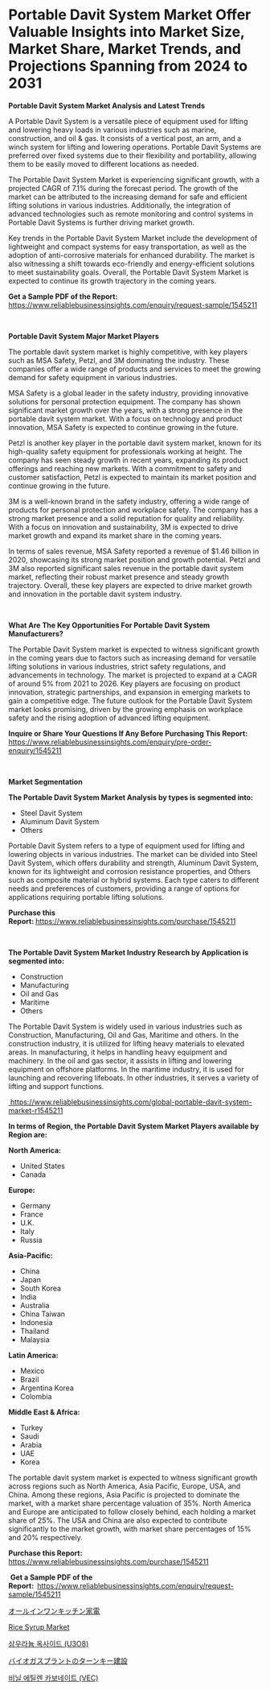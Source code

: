 <p><h1>Portable Davit System Market Offer Valuable Insights into Market Size, Market Share, Market Trends, and Projections Spanning from 2024 to 2031</h1></p><p><strong>Portable Davit System Market Analysis and Latest Trends</strong></p>
<p><p>A Portable Davit System is a versatile piece of equipment used for lifting and lowering heavy loads in various industries such as marine, construction, and oil & gas. It consists of a vertical post, an arm, and a winch system for lifting and lowering operations. Portable Davit Systems are preferred over fixed systems due to their flexibility and portability, allowing them to be easily moved to different locations as needed.</p><p>The Portable Davit System Market is experiencing significant growth, with a projected CAGR of 7.1% during the forecast period. The growth of the market can be attributed to the increasing demand for safe and efficient lifting solutions in various industries. Additionally, the integration of advanced technologies such as remote monitoring and control systems in Portable Davit Systems is further driving market growth.</p><p>Key trends in the Portable Davit System Market include the development of lightweight and compact systems for easy transportation, as well as the adoption of anti-corrosive materials for enhanced durability. The market is also witnessing a shift towards eco-friendly and energy-efficient solutions to meet sustainability goals. Overall, the Portable Davit System Market is expected to continue its growth trajectory in the coming years.</p></p>
<p><strong>Get a Sample PDF of the Report:&nbsp;</strong> <a href="https://www.reliablebusinessinsights.com/enquiry/request-sample/1545211">https://www.reliablebusinessinsights.com/enquiry/request-sample/1545211</a></p>
<p>&nbsp;</p>
<p><strong>Portable Davit System Major Market Players</strong></p>
<p><p>The portable davit system market is highly competitive, with key players such as MSA Safety, Petzl, and 3M dominating the industry. These companies offer a wide range of products and services to meet the growing demand for safety equipment in various industries.</p><p>MSA Safety is a global leader in the safety industry, providing innovative solutions for personal protection equipment. The company has shown significant market growth over the years, with a strong presence in the portable davit system market. With a focus on technology and product innovation, MSA Safety is expected to continue growing in the future.</p><p>Petzl is another key player in the portable davit system market, known for its high-quality safety equipment for professionals working at height. The company has seen steady growth in recent years, expanding its product offerings and reaching new markets. With a commitment to safety and customer satisfaction, Petzl is expected to maintain its market position and continue growing in the future.</p><p>3M is a well-known brand in the safety industry, offering a wide range of products for personal protection and workplace safety. The company has a strong market presence and a solid reputation for quality and reliability. With a focus on innovation and sustainability, 3M is expected to drive market growth and expand its market share in the coming years.</p><p>In terms of sales revenue, MSA Safety reported a revenue of $1.46 billion in 2020, showcasing its strong market position and growth potential. Petzl and 3M also reported significant sales revenue in the portable davit system market, reflecting their robust market presence and steady growth trajectory. Overall, these key players are expected to drive market growth and innovation in the portable davit system industry.</p></p>
<p>&nbsp;</p>
<p><strong>What Are The Key Opportunities For Portable Davit System Manufacturers?</strong></p>
<p><p>The Portable Davit System market is expected to witness significant growth in the coming years due to factors such as increasing demand for versatile lifting solutions in various industries, strict safety regulations, and advancements in technology. The market is projected to expand at a CAGR of around 5% from 2021 to 2026. Key players are focusing on product innovation, strategic partnerships, and expansion in emerging markets to gain a competitive edge. The future outlook for the Portable Davit System market looks promising, driven by the growing emphasis on workplace safety and the rising adoption of advanced lifting equipment.</p></p>
<p><strong>Inquire or Share Your Questions If Any Before Purchasing This Report:</strong> <a href="https://www.reliablebusinessinsights.com/enquiry/pre-order-enquiry/1545211">https://www.reliablebusinessinsights.com/enquiry/pre-order-enquiry/1545211</a></p>
<p>&nbsp;</p>
<p><strong>Market Segmentation</strong></p>
<p><strong>The Portable Davit System Market Analysis by types is segmented into:</strong></p>
<p><ul><li>Steel Davit System</li><li>Aluminum Davit System</li><li>Others</li></ul></p>
<p><p>Portable Davit System refers to a type of equipment used for lifting and lowering objects in various industries. The market can be divided into Steel Davit System, which offers durability and strength, Aluminum Davit System, known for its lightweight and corrosion resistance properties, and Others such as composite material or hybrid systems. Each type caters to different needs and preferences of customers, providing a range of options for applications requiring portable lifting solutions.</p></p>
<p><strong>Purchase this Report:&nbsp;</strong><a href="https://www.reliablebusinessinsights.com/purchase/1545211">https://www.reliablebusinessinsights.com/purchase/1545211</a></p>
<p>&nbsp;</p>
<p><strong>The Portable Davit System Market Industry Research by Application is segmented into:</strong></p>
<p><ul><li>Construction</li><li>Manufacturing</li><li>Oil and Gas</li><li>Maritime</li><li>Others</li></ul></p>
<p><p>The Portable Davit System is widely used in various industries such as Construction, Manufacturing, Oil and Gas, Maritime and others. In the construction industry, it is utilized for lifting heavy materials to elevated areas. In manufacturing, it helps in handling heavy equipment and machinery. In the oil and gas sector, it assists in lifting and lowering equipment on offshore platforms. In the maritime industry, it is used for launching and recovering lifeboats. In other industries, it serves a variety of lifting and support functions.</p></p>
<p><a href="https://www.reliablebusinessinsights.com/global-portable-davit-system-market-r1545211">&nbsp;https://www.reliablebusinessinsights.com/global-portable-davit-system-market-r1545211</a></p>
<p><strong>In terms of Region, the Portable Davit System Market Players available by Region are:</strong></p>
<p>
    <p> <strong> North America: </strong>
        <ul>
            <li>United States</li>
            <li>Canada</li>
        </ul>
        </p> 
    <p> <strong> Europe: </strong>
        <ul>
            <li>Germany</li>
            <li>France</li>
            <li>U.K.</li>
            <li>Italy</li>
            <li>Russia</li>
        </ul>
        </p> 
    <p> <strong> Asia-Pacific: </strong>
        <ul>
            <li>China</li>
            <li>Japan</li>
            <li>South Korea</li>
            <li>India</li>
            <li>Australia</li>
            <li>China Taiwan</li>
            <li>Indonesia</li>
            <li>Thailand</li>
            <li>Malaysia</li>
        </ul>
        </p> 
    <p> <strong> Latin America: </strong>
        <ul>
            <li>Mexico</li>
            <li>Brazil</li>
            <li>Argentina Korea</li>
            <li>Colombia</li>
        </ul>
        </p> 
    <p> <strong> Middle East & Africa: </strong>
        <ul>
            <li>Turkey</li>
            <li>Saudi</li>
            <li>Arabia</li>
            <li>UAE</li>
            <li>Korea</li>
        </ul>
    </p>
    </p>
<p><p>The portable davit system market is expected to witness significant growth across regions such as North America, Asia Pacific, Europe, USA, and China. Among these regions, Asia Pacific is projected to dominate the market, with a market share percentage valuation of 35%. North America and Europe are anticipated to follow closely behind, each holding a market share of 25%. The USA and China are also expected to contribute significantly to the market growth, with market share percentages of 15% and 20% respectively.</p></p>
<p><strong>Purchase this Report: </strong><a href="https://www.reliablebusinessinsights.com/purchase/1545211">https://www.reliablebusinessinsights.com/purchase/1545211</a></p>
<p>&nbsp;<strong>Get a Sample PDF of the Report:&nbsp;&nbsp;</strong><a href="https://www.reliablebusinessinsights.com/enquiry/request-sample/1545211">https://www.reliablebusinessinsights.com/enquiry/request-sample/1545211</a></p>
<p><strong></strong></p>
<p><p><a href="https://github.com/hardee896/Market-Research-Report-List-1/blob/main/5632106154095.md">オールインワンキッチン家電</a></p><p><a href="https://github.com/liliskanaya73/Market-Research-Report-List-1/blob/main/rice-syrup-market.md">Rice Syrup Market</a></p><p><a href="https://github.com/idcefvhkdut6/Market-Research-Report-List-2/blob/main/7674780164711.md">삼우라늄 옥사이드 (U3O8)</a></p><p><a href="https://github.com/ReyesKohler20231/Market-Research-Report-List-2/blob/main/9040663154094.md">バイオガスプラントのターンキー建設</a></p><p><a href="https://github.com/vsap75a286l/Market-Research-Report-List-2/blob/main/1330522164712.md">비닐 에틸렌 카보네이트 (VEC)</a></p></p>